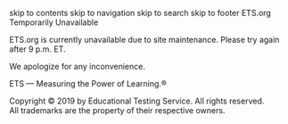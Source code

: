 skip to contents skip to navigation skip to search skip to footer ETS.org Temporarily Unavailable

ETS.org is currently unavailable due to site maintenance. Please try again after 9 p.m. ET.

We apologize for any inconvenience.

ETS — Measuring the Power of Learning.®

Copyright © 2019 by Educational Testing Service. All rights reserved.  
All trademarks are the property of their respective owners.